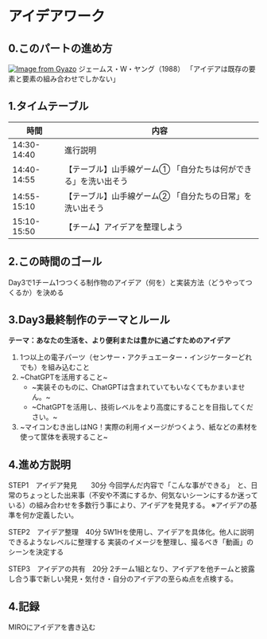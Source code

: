 <!-- 
ばんのさんへ

3日目は要件まで確定した状態で始めたいです。
90分くらいで考えてもらえるとよさそうです。
↓
- アイデアワークで到達して欲しいところ 

    - 5W1Hでわかるレベルでのアイデア
    - 要件のまとめ
        - 機能の優先順位づけ   
            - 1. いちばん大事な機能
            - 2. 無いと成り立たない機能
            - 3. あると良い機能
        - 使う材料
            - 電子パーツ類
            - その他
-->

# アイデアワーク
## 0.このパートの進め方
[![Image from Gyazo](https://i.gyazo.com/3d46edc1aac42a8025d303f031f03d0b.png)](https://gyazo.com/3d46edc1aac42a8025d303f031f03d0b)
ジェームス・W・ヤング（1988） 
「アイデアは既存の要素と要素の組み合わせでしかない」

## 1.タイムテーブル
| 時間        | 内容                                       |
|-------------|--------------------------------------------|
| 14:30-14:40 | 進行説明 |
| 14:40-14:55 | 【テーブル】山手線ゲーム① 「自分たちは何ができる」を洗い出そう　 |
| 14:55-15:10 | 【テーブル】山手線ゲーム② 「自分たちの日常」を洗い出そう |
| 15:10-15:50 | 【チーム】アイデアを整理しよう |

## 2.この時間のゴール
Day3で1チーム1つつくる制作物のアイデア（何を）と実装方法（どうやってつくるか）を決める

## 3.Day3最終制作のテーマとルール
**テーマ：あなたの生活を、より便利または豊かに過ごすためのアイデア**

1. 1つ以上の電子パーツ（センサー・アクチュエーター・インジケーターどれでも）を組み込むこと
2. ~ChatGPTを活用すること~
   - ~実装そのものに、ChatGPTは含まれていてもいなくてもかまいません。~
   - ~ChatGPTを活用し、技術レベルをより高度にすることを目指してください。~
3. ~マイコンむき出しはNG！実際の利用イメージがつくよう、紙などの素材を使って筐体を表現すること~

## 4.進め方説明
STEP1　アイデア発見　　30分
今回学んだ内容で「こんな事ができる」　と、日常のちょっとした出来事（不安や不満にするか、何気ないシーンにするか迷っている）の組み合わせを多数行う事により、アイデアを発見する。
※アイデアの基準を何か定義したい。


STEP2　アイデア整理　40分
5W1Hを使用し、アイデアを具体化。他人に説明できるようなレベルに整理する
実装のイメージを整理し、撮るべき「動画」のシーンを決定する


STEP3　アイデアの共有　20分
2チーム1組となり、アイデアを他チームと披露し合う事で新しい発見・気付き・自分のアイデアの至らぬ点を点検する。

##  4.記録
MIROにアイデアを書き込む
